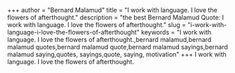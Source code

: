 +++
author = "Bernard Malamud"
title = "I work with language. I love the flowers of afterthought."
description = "the best Bernard Malamud Quote: I work with language. I love the flowers of afterthought."
slug = "i-work-with-language-i-love-the-flowers-of-afterthought"
keywords = "I work with language. I love the flowers of afterthought.,bernard malamud,bernard malamud quotes,bernard malamud quote,bernard malamud sayings,bernard malamud saying,quotes, sayings,quote, saying, motivation"
+++
I work with language. I love the flowers of afterthought.
